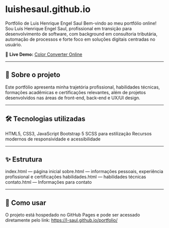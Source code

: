 # luishesaul.github.io
Portfólio de Luis Henrique Engel Saul
Bem-vindo ao meu portfólio online!
Sou Luis Henrique Engel Saul, profissional em transição para desenvolvimento de software, com background em consultoria tributária, automação de processos e forte foco em soluções digitais centradas no usuário.

🔗 **Live Demo:** [Color Converter Online](https://l-saul.github.io/portfolio/index.html)

---

## 📌 Sobre o projeto
Este portfólio apresenta minha trajetória profissional, habilidades técnicas, formações acadêmicas e certificações relevantes, além de projetos desenvolvidos nas áreas de front-end, back-end e UX/UI design.

---

## 🛠 Tecnologias utilizadas
HTML5, CSS3, JavaScript
Bootstrap 5
SCSS para estilização
Recursos modernos de responsividade e acessibilidade

---

## ✨ Estrutura
index.html — página inicial
sobre.html — informações pessoais, experiência profissional e certificações
habilidades.html — habilidades técnicas
contato.html — Informações para contato

---

## 🚀 Como usar
O projeto está hospedado no GitHub Pages e pode ser acessado diretamente pelo link:
https://l-saul.github.io/portfolio/